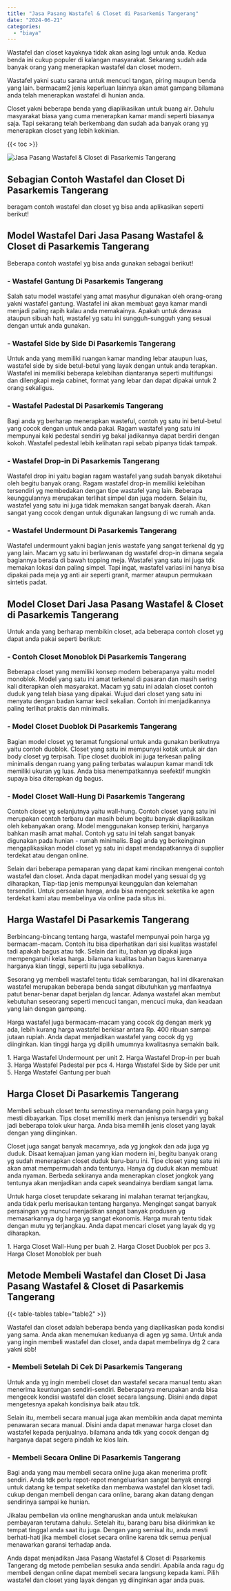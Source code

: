 ```yaml
---
title: "Jasa Pasang Wastafel & Closet di Pasarkemis Tangerang"
date: "2024-06-21"
categories: 
  - "biaya"
---
```


Wastafel dan closet kayaknya tidak akan asing lagi untuk anda. Kedua benda ini cukup populer di kalangan masyarakat. Sekarang sudah ada banyak orang yang menerapkan wastafel dan closet modern.

Wastafel yakni suatu sarana untuk mencuci tangan, piring maupun benda yang lain. bermacam2 jenis keperluan lainnya akan amat gampang bilamana anda telah menerapkan wastafel di hunian anda.

Closet yakni beberapa benda yang diaplikasikan untuk buang air. Dahulu masyarakat biasa yang cuma menerapkan kamar mandi seperti biasanya saja. Tapi sekarang telah berkembang dan sudah ada banyak orang yg menerapkan closet yang lebih kekinian.

{{< toc >}}

![Jasa Pasang Wastafel & Closet di Pasarkemis Tangerang](/images/wastafel-closet-murah02.png)

## Sebagian Contoh Wastafel dan Closet Di Pasarkemis Tangerang

beragam contoh wastafel dan closet yg bisa anda aplikasikan seperti berikut!

## Model Wastafel Dari Jasa Pasang Wastafel & Closet di Pasarkemis Tangerang

Beberapa contoh wastafel yg bisa anda gunakan sebagai berikut!

### \- Wastafel Gantung Di Pasarkemis Tangerang

Salah satu model wastafel yang amat masyhur digunakan oleh orang-orang yakni wastafel gantung. Wastafel ini akan membuat gaya kamar mandi menjadi paling rapih kalau anda memakainya. Apakah untuk dewasa ataupun sibuah hati, wastafel yg satu ini sungguh-sungguh yang sesuai dengan untuk anda gunakan.

### \- Wastafel Side by Side Di Pasarkemis Tangerang

Untuk anda yang memiliki ruangan kamar manding lebar ataupun luas, wastafel side by side betul-betul yang layak dengan untuk anda terapkan. Wastafel ini memiliki beberapa kelebihan diantaranya seperti multifungsi dan dilengkapi meja cabinet, format yang lebar dan dapat dipakai untuk 2 orang sekaligus.

### \- Wastafel Padestal Di Pasarkemis Tangerang

Bagi anda yg berharap menerapkan wasteful, contoh yg satu ini betul-betul yang cocok dengan untuk anda pakai. Ragam wastafel yang satu ini mempunyai kaki pedestal sendiri yg bakal jadikannya dapat berdiri dengan kokoh. Wastafel pedestal lebih kelihatan rapi sebab pipanya tidak tampak.

### \- Wastafel Drop-in Di Pasarkemis Tangerang

Wastafel drop ini yaitu bagian ragam wastafel yang sudah banyak diketahui oleh begitu banyak orang. Ragam wastafel drop-in memiliki kelebihan tersendiri yg membedakan dengan tipe wastafel yang lain. Beberapa keunggulannya merupakan terlihat simpel dan juga modern. Selain itu, wastafel yang satu ini juga tidak memakan sangat banyak daerah. Akan sangat yang cocok dengan untuk digunakan langsung di wc rumah anda.

### \- Wastafel Undermount Di Pasarkemis Tangerang

Wastafel undermount yakni bagian jenis wastafe yang sangat terkenal dg yg yang lain. Macam yg satu ini berlawanan dg wastafel drop-in dimana segala bagiannya berada di bawah topping meja. Wastafel yang satu ini juga tdk memakan lokasi dan paling simpel. Tapi ingat, wastafel variasi ini hanya bisa dipakai pada meja yg anti air seperti granit, marmer ataupun permukaan sintetis padat.

## Model Closet Dari Jasa Pasang Wastafel & Closet di Pasarkemis Tangerang

Untuk anda yang berharap membikin closet, ada beberapa contoh closet yg dapat anda pakai seperti berikut:

### \- Contoh Closet Monoblok Di Pasarkemis Tangerang

Beberapa closet yang memiliki konsep modern beberapanya yaitu model monoblok. Model yang satu ini amat terkenal di pasaran dan masih sering kali diterapkan oleh masyarakat. Macam yg satu ini adalah closet contoh duduk yang telah biasa yang dipakai. Wujud dari closet yang satu ini menyatu dengan badan kamar kecil sekalian. Contoh ini menjadikannya paling terlihat praktis dan minimalis.

### \- Model Closet Duoblok Di Pasarkemis Tangerang

Bagian model closet yg teramat fungsional untuk anda gunakan berikutnya yaitu contoh duoblok. Closet yang satu ini mempunyai kotak untuk air dan body closet yg terpisah. Tipe closet duoblok ini juga terkesan paling minimalis dengan ruang yang paling terbatas walaupun kamar mandi tdk memiliki ukuran yg luas. Anda bisa menempatkannya seefektif mungkin supaya bisa diterapkan dg bagus.

### \- Model Closet Wall-Hung Di Pasarkemis Tangerang

Contoh closet yg selanjutnya yaitu wall-hung. Contoh closet yang satu ini merupakan contoh terbaru dan masih belum begitu banyak diaplikasikan oleh kebanyakan orang. Model menggunakan konsep terkini, harganya bahkan masih amat mahal. Contoh yg satu ini telah sangat banyak digunakan pada hunian - rumah minimalis. Bagi anda yg berkeinginan mengaplikasikan model closet yg satu ini dapat mendapatkannya di supplier terdekat atau dengan online.

Selain dari beberapa pemaparan yang dapat kami rincikan mengenai contoh wastafel dan closet. Anda dapat menjadikan model yang sesuai dg yg diharapkan, Tiap-tiap jenis mempunyai keunggulan dan kelemahan tersendiri. Untuk persoalan harga, anda bisa mengecek seketika ke agen terdekat kami atau membelinya via online pada situs ini.

## Harga Wastafel Di Pasarkemis Tangerang

Berbincang-bincang tentang harga, wastafel mempunyai poin harga yg bermacam-macam. Contoh itu bisa diperhatikan dari sisi kualitas wastafel tadi apakah bagus atau tdk. Selain dari itu, bahan yg dipakai juga mempengaruhi kelas harga. bilamana kualitas bahan bagus karenanya harganya kian tinggi, seperti itu juga sebaliknya.

Sesorang yg membeli wastafel tentu tidak sembarangan, hal ini dikarenakan wastafel merupakan beberapa benda sangat dibutuhkan yg manfaatnya patut benar-benar dapat berjalan dg lancar. Adanya wastafel akan membut kebutuhan seseorang seperti mencuci tangan, mencuci muka, dan keadaan yang lain dengan gampang.

Harga wastafel juga bermacam-macam yang cocok dg dengan merk yg ada, lebih kurang harga wastafel berkisar antara Rp. 400 ribuan sampai jutaan rupiah. Anda dapat menjadikan wastafel yang cocok dg yg diinginkan. kian tinggi harga yg dipilih umumnya kwalitasnya semakin baik.

1\. Harga Wastafel Undermount per unit 2. Harga Wastafel Drop-in per buah 3. Harga Wastafel Padestal per pcs 4. Harga Wastafel Side by Side per unit 5. Harga Wastafel Gantung per buah

## Harga Closet Di Pasarkemis Tangerang

Membeli sebuah closet tentu semestinya memandang poin harga yang mesti dibayarkan. Tips closet memiliki merk dan jenisnya tersendiri yg bakal jadi beberapa tolok ukur harga. Anda bisa memilih jenis closet yang layak dengan yang diinginkan.

Closet juga sangat banyak macamnya, ada yg jongkok dan ada juga yg duduk. Disaat kemajuan jaman yang kian modern ini, begitu banyak orang yg sudah menerapkan closet duduk baru-baru ini. Tipe closet yang satu ini akan amat mempermudah anda tentunya. Hanya dg duduk akan membuat anda nyaman. Berbeda sekiranya anda menerapkan closet jongkok yang tentunya akan menjadikan anda capek seandainya berdiam sangat lama.

Untuk harga closet terupdate sekarang ini malahan teramat terjangkau, anda tidak perlu merisaukan tentang harganya. Mengingat sangat banyak persaingan yg muncul menjadikan sangat banyak produsen yg memasarkannya dg harga yg sangat ekonomis. Harga murah tentu tidak dengan mutu yg terjangkau. Anda dapat mencari closet yang layak dg yg diharapkan.

1\. Harga Closet Wall-Hung per buah 2. Harga Closet Duoblok per pcs 3. Harga Closet Monoblok per buah

## Metode Membeli Wastafel dan Closet Di Jasa Pasang Wastafel & Closet di Pasarkemis Tangerang

{{< table-tables table="table2" >}}

Wastafel dan closet adalah beberapa benda yang diaplikasikan pada kondisi yang sama. Anda akan menemukan keduanya di agen yg sama. Untuk anda yang ingin membeli wastafel dan closet, anda dapat membelinya dg 2 cara yakni sbb!

### \- Membeli Setelah Di Cek Di Pasarkemis Tangerang

Untuk anda yg ingin membeli closet dan wastafel secara manual tentu akan menerima keuntungan sendiri-sendiri. Beberapanya merupakan anda bisa mengecek kondisi wastafel dan closet secara langsung. Disini anda dapat mengetesnya apakah kondisinya baik atau tdk.

Selain itu, membeli secara manual juga akan membikin anda dapat meminta penawaran secara manual. Disini anda dapat menawar harga closet dan wastafel kepada penjualnya. bilamana anda tdk yang cocok dengan dg harganya dapat segera pindah ke kios lain.

### \- Membeli Secara Online Di Pasarkemis Tangerang

Bagi anda yang mau membeli secara online juga akan menerima profit sendiri. Anda tdk perlu repot-repot mengeluarkan sangat banyak energi untuk datang ke tempat seketika dan membawa wastafel dan kloset tadi. cukup dengan membeli dengan cara online, barang akan datang dengan sendirinya sampai ke hunian.

Jikalau pembelian via online mengharuskan anda untuk melakukan pembayaran terutama dahulu. Setelah itu, barang baru bisa dikirimkan ke tempat tinggal anda saat itu juga. Dengan yang semisal itu, anda mesti berhati-hati jika membeli closet secara online karena tdk semua penjual menawarkan garansi terhadap anda.

Anda dapat menjadikan Jasa Pasang Wastafel & Closet di Pasarkemis Tangerang dg metode pembelian sesuka anda sendiri. Apabila anda ragu dg membeli dengan online dapat membeli secara langsung kepada kami. Pilih wastafel dan closet yang layak dengan yg diinginkan agar anda puas.
